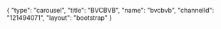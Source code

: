 {
    "type": "carousel",
    "title": "BVCBVB",
    "name": "bvcbvb",
    "channelId": "121494071",
    "layout": "bootstrap"
}